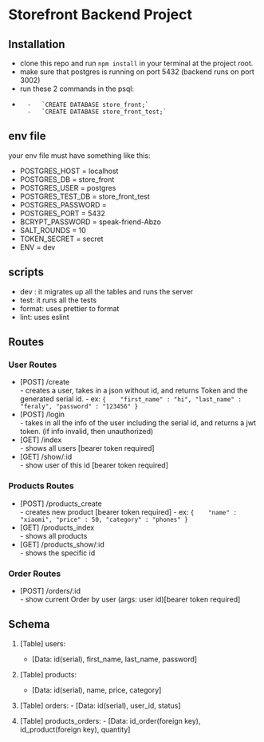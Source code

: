 # Storefront Backend Project

## Installation

- clone this repo and run `npm install` in your terminal at the project root.
- make sure that postgres is running on port 5432 (backend runs on port 3002)
- run these 2 commands in the psql:
-       -   `CREATE DATABASE store_front;`
        -   `CREATE DATABASE store_front_test;`

## env file
your env file must have something like this:
- POSTGRES_HOST = localhost
- POSTGRES_DB = store_front
- POSTGRES_USER = postgres
- POSTGRES_TEST_DB = store_front_test
- POSTGRES_PASSWORD = <YOUR PASSWORD HERE>
- POSTGRES_PORT = 5432
- BCRYPT_PASSWORD = speak-friend-Abzo
- SALT_ROUNDS = 10
- TOKEN_SECRET = secret
- ENV = dev

## scripts
- dev : it migrates up all the tables and runs the server
- test: it runs all the tests
- format: uses prettier to format
- lint: uses eslint

## Routes
### User Routes
- [POST] /create        
        - creates a user, takes in a json without id, and returns Token and the generated serial id.
                  -        ex: `{   
                                "first_name" : "hi",
                                "last_name" : "feraly",
                                "password" : "123456"
                           }`
- [POST] /login         
        - takes in all the info of the user including the serial id, and returns a jwt token. (if info invalid, then unauthorized)
- [GET] /index          
        - shows all users [bearer token required]
- [GET] /show/:id       
        - show user of this id [bearer token required]


### Products Routes
- [POST] /products_create       
        - creates new product [bearer token required]
          -            ex: `{   
                            "name" : "xiaomi",
                            "price" : 50,
                            "category" : "phones"
                         }`
- [GET] /products_index          
        - shows all products
- [GET] /products_show/:id       
        - shows the specific id 

### Order Routes
- [POST] /orders/:id            
        - show current Order by user (args: user id)[bearer token required]

## Schema
     
1. [Table] users:
    - [Data: id(serial), first_name, last_name, password]
        
        
2. [Table] products: 
    - [Data: id(serial), name, price, category]
        
        
3. [Table] orders: 
        - [Data: id(serial), user_id, status]
        
        
4. [Table] products_orders: 
        - [Data: id_order(foreign key), id_product(foreign key), quantity]





